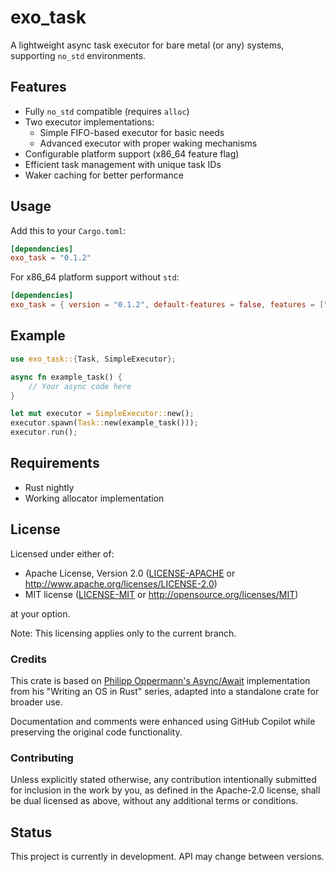 # exo_task

A lightweight async task executor for bare metal (or any) systems, supporting `no_std` environments.

## Features

- Fully `no_std` compatible (requires `alloc`)
- Two executor implementations:
  - Simple FIFO-based executor for basic needs
  - Advanced executor with proper waking mechanisms
- Configurable platform support (x86_64 feature flag)
- Efficient task management with unique task IDs
- Waker caching for better performance

## Usage

Add this to your `Cargo.toml`:

```toml
[dependencies]
exo_task = "0.1.2"
```

For x86_64 platform support without `std`:

```toml
[dependencies]
exo_task = { version = "0.1.2", default-features = false, features = ["x86_64"] }
```

## Example

```rust
use exo_task::{Task, SimpleExecutor};

async fn example_task() {
    // Your async code here
}

let mut executor = SimpleExecutor::new();
executor.spawn(Task::new(example_task()));
executor.run();
```

## Requirements

- Rust nightly
- Working allocator implementation

## License

Licensed under either of:

- Apache License, Version 2.0 ([LICENSE-APACHE](LICENSE-APACHE) or
  http://www.apache.org/licenses/LICENSE-2.0)
- MIT license ([LICENSE-MIT](LICENSE-MIT) or http://opensource.org/licenses/MIT)

at your option.

Note: This licensing applies only to the current branch.

### Credits

This crate is based on [Philipp Oppermann's Async/Await](https://os.phil-opp.com/async-await/) implementation from his "Writing an OS in Rust" series, adapted into a standalone crate for broader use.

Documentation and comments were enhanced using GitHub Copilot while preserving the original code functionality.

### Contributing

Unless explicitly stated otherwise, any contribution intentionally submitted for inclusion in the work by you, as defined in the Apache-2.0 license, shall be dual licensed as above, without any additional terms or conditions.

## Status

This project is currently in development. API may change between versions.